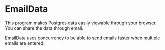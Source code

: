 # EmailData

This program makes Postgres data easily viewable through your browser. You can share the data through email.

EmailData uses concurrency to be able to send emails faster when multiple emails are entered.
